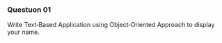 <h3>Questuon 01</h3>

Write Text‐Based Application using Object‐Oriented Approach to display your name.